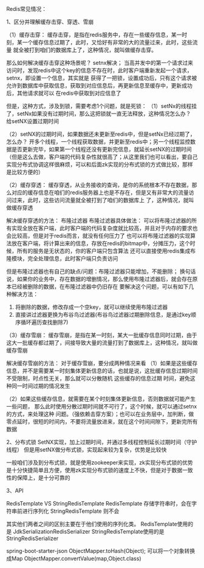 Redis常见情况：

1、区分并理解缓存击穿、穿透、雪崩

（1）缓存击穿：
缓存击穿，是指在redis服务中，存在一些缓存信息，某一时刻，某一个缓存信息过期了，此时，又恰好有非常的大的流量过来，此时，这些流量
就全被打到咱们的数据库上了，这种情况，就叫做缓存击穿。

那么如何解决缓存击穿这种场景呢？
setnx解决；
当高并发中的第一个请求过来访问时，发现redis中这个key的信息不存在时，此时客户端重新发起一个请求，setnx，即设置一个信息，其实就是
获得了一把锁，设置成功后，只有这个请求被允许到数据库中获取信息，获取到对应信息后，再更新信息至缓存中，更新成功后，其他请求就可以
在redis中获取到对应信息了

但是，这种方式，涉及到锁，需要考虑1个问题，就是死锁：
（1）setNx的线程挂了，setNx如果没有过期时间，那么这把锁就一直无法释放，这种情况怎么办？
给setNX设置过期时间

（2）setNX的过期时间，如果数据还未更新至redis中，但是setNx已经过期了，怎么办？
开多个线程，一个线程获取数据，并更新至redis中；另一个线程监控数据是否更新完毕，如果第一个线程还没有更新完信息，就延长setNX的过期时间
（但是这么去做，客户端的代码复杂性就很高了；从这里我们也可以看出，要自己实现分布式协调这样很麻烦，可以和后面zk实现的分布式锁的方式做比较，那样是比较方便的）



（2）缓存穿透：
缓存穿透，从业务接收的查询，是你的系统根本不存在数据，那么对应的缓存信息在咱们的redis服务器上也是不存在，但是又有非常大的流量访问过来，此时，这些访问流量就全被打到了咱们的数据库上
了，这种情况，就叫做缓存穿透

解决缓存穿透的方法：
布隆过滤器
布隆过滤器具体做法：
可以将布隆过滤器的所有实现全放在客户端，此时客户端的代码复杂度就比较高，并且对于内存的要求也会比较高，但是对于redis而言，就没有任何压力了
也可以将布隆过滤器的实现算法放在客户端，将计算出来的信息，存放在redis的bitmap中，分摊压力，这个时候，所有的服务是无状态的，你的客户端只包含算法
还可以直接使用redis集成布隆模块，完全处理信息，此时客户端只负责访问

但是布隆过滤器也有自己的缺点/问题：布隆过滤器只能增加，不能删除；
换句话说，如果你的业务中，存在数据的增删情况，那么使用布隆过滤器后，就会存在原本已经被删除的数据，在布隆过滤器中仍旧存在
要解决这个问题，可以有如下几种解决方法：
1. 将删除的数据，修改存成一个空key，就可以继续使用布隆过滤器
2. 直接讲过滤器更换为布谷鸟过滤器(布谷鸟过滤器过期删除信息，是通过key顺序循环遍历查找删除7)



（3）缓存雪崩：
缓存雪崩，是指在某一时刻，某大一批缓存信息同时过期，由于这大一批缓存都过期了，间接导致大量的流量打到了数据库上，这种情况，就叫做缓存雪崩

解决缓存雪崩的方法：
对于缓存雪崩，要分成两种情况来看
（1）如果是这些缓存信息，并不是需要某一时刻集体更新信息的话，也就是说，这批缓存信息过期时间不受限制，时点性无关，那么就可以分散随机 这些缓存的信息过期
时间，避免这种同一时间过期的情况发生

（2）如果这些缓存信息，就需要在某个时刻集体更新信息，否则数据就可能产生一些问题， 那么此时使用分散过期时间就不可行了，这个时候，就可以通过setnx的方式，来处理这种
问题。（强依赖击穿方案）；也可以在业务层中，加判断，做零点延时，很短的时间内，不要将流量放进来，就在这个时间间隙下，更新完所有数据


2、分布式锁
SetNX实现，加上过期时间，并通过多线程控制延长过期时间（守护线程）
但是用setNX做分布式锁，实现起来较为复杂，优势是比较快

一般咱们涉及到分布式锁，就是使用zookeeper来实现，zk实现分布式锁的优势是十分快捷简单且方便，使用zk实现分布式锁的速度上不快，但是对于数据一致性的保障上，是十分可靠的


3、API

RedisTemplate VS StringRedisTemplate
RedisTemplate 存储字符串时，会在字符串前进行序列化
StringRedisTemplate 则不会

其实他们两者之间的区别主要在于他们使用的序列化类。
RedisTemplate使用的是 JdkSerializationRedisSerializer
StringRedisTemplate使用的是 StringRedisSerializer


spring-boot-starter-json
ObjectMapper.toHash(Object); 可以将一个对象转换成Map
ObjectMapper.convertValue(map,Object.class)



